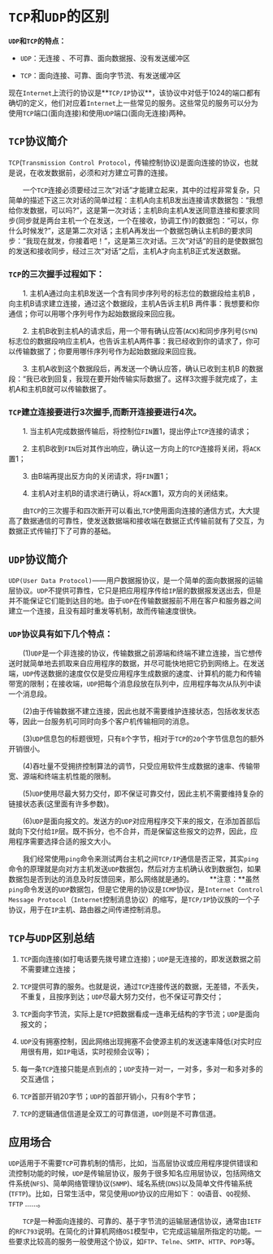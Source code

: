 # `TCP`和`UDP`的区别

**`UDP`和`TCP`的特点：**

- `UDP`：无连接 、不可靠、面向数据报、没有发送缓冲区 

- `TCP`：面向连接、可靠、面向字节流、有发送缓冲区



现在`Internet`上流行的协议是**`TCP/IP`协议**，该协议中对低于1024的端口都有确切的定义，他们对应着`Internet`上一些常见的服务。这些常见的服务可以分为使用`TCP`端口(面向连接)和使用`UDP`端口(面向无连接)两种。



## `TCP`协议简介



`TCP`(`Transmission Control Protocol`，传输控制协议)是面向连接的协议，也就是说，在收发数据前，必须和对方建立可靠的连接。

　　一个`TCP`连接必须要经过三次“对话”才能建立起来，其中的过程非常复杂，只简单的描述下这三次对话的简单过程：主机A向主机B发出连接请求数据包：“我想给你发数据，可以吗?”，这是第一次对话；主机B向主机A发送同意连接和要求同步(同步就是两台主机一个在发送，一个在接收，协调工作)的数据包：“可以，你什么时候发?”，这是第二次对话；主机A再发出一个数据包确认主机B的要求同步：“我现在就发，你接着吧！”，这是第三次对话。三次“对话”的目的是使数据包的发送和接收同步，经过三次“对话”之后，主机A才向主机B正式发送数据。

### `TCP`的三次握手过程如下：

　　1. 主机A通过向主机B发送一个含有同步序列号的标志位的数据段给主机B ，向主机B请求建立连接，通过这个数据段，主机A告诉主机B 两件事：我想要和你通信；你可以用哪个序列号作为起始数据段来回应我。

　　2. 主机B收到主机A的请求后，用一个带有确认应答(`ACK`)和同步序列号(`SYN`)标志位的数据段响应主机A，也告诉主机A两件事：我已经收到你的请求了，你可以传输数据了；你要用哪佧序列号作为起始数据段来回应我。

　　3. 主机A收到这个数据段后，再发送一个确认应答，确认已收到主机B 的数据段：“我已收到回复，我现在要开始传输实际数据了。这样3次握手就完成了，主机A和主机B就可以传输数据了。

### `TCP`建立连接要进行3次握手,而断开连接要进行4次。

　　1. 当主机A完成数据传输后，将控制位`FIN`置1，提出停止`TCP`连接的请求；

　　2. 主机B收到`FIN`后对其作出响应，确认这一方向上的`TCP`连接将关闭，将`ACK`置1；

　　3. 由B端再提出反方向的关闭请求，将`FIN`置1；

　　4. 主机A对主机B的请求进行确认，将`ACK`置1，双方向的关闭结束。

　　由`TCP`的三次握手和四次断开可以看出,`TCP`使用面向连接的通信方式，大大提高了数据通信的可靠性，使发送数据端和接收端在数据正式传输前就有了交互，为数据正式传输打下了可靠的基础。



## `UDP`协议简介



`UDP(User Data Protocol)`——用户数据报协议，是一个简单的面向数据报的运输层协议。`UDP`不提供可靠性，它只是把应用程序传给`IP`层的数据报发送出去，但是并不能保证它们能到达目的地。由于`UDP`在传输数据报前不用在客户和服务器之间建立一个连接，且没有超时重发等机制，故而传输速度很快。

### `UDP`协议具有如下几个特点：

　　(1)`UDP`是一个非连接的协议，传输数据之前源端和终端不建立连接，当它想传送时就简单地去抓取来自应用程序的数据，并尽可能快地把它扔到网络上。在发送端，`UDP`传送数据的速度仅仅是受应用程序生成数据的速度、计算机的能力和传输带宽的限制；在接收端，`UDP`把每个消息段放在队列中，应用程序每次从队列中读一个消息段。

　　(2)由于传输数据不建立连接，因此也就不需要维护连接状态，包括收发状态等，因此一台服务机可同时向多个客户机传输相同的消息。

　　(3)`UDP`信息包的标题很短，只有`8`个字节，相对于`TCP`的`20`个字节信息包的额外开销很小。

　　(4)吞吐量不受拥挤控制算法的调节，只受应用软件生成数据的速率、传输带宽、源端和终端主机性能的限制。

　　(5)`UDP`使用尽最大努力交付，即不保证可靠交付，因此主机不需要维持复杂的链接状态表(这里面有许多参数)。

　　(6)`UDP`是面向报文的。发送方的`UDP`对应用程序交下来的报文，在添加首部后就向下交付给`IP`层。既不拆分，也不合并，而是保留这些报文的边界，因此，应用程序需要选择合适的报文大小。

　　我们经常使用`ping`命令来测试两台主机之间`TCP/IP`通信是否正常，其实`ping`命令的原理就是向对方主机发送`UDP`数据包，然后对方主机确认收到数据包，如果数据包是否到达的消息及时反馈回来，那么网络就是通的。
　　**注意：**虽然`ping`命令发送的`UDP`数据包，但是它使用的协议是`ICMP`协议，是`Internet Control Message Protocol`（`Internet`控制消息协议）的缩写，是`TCP/IP`协议族的一个子协议，用于在`IP`主机、路由器之间传递控制消息。
　　



## `TCP`与`UDP`区别总结

1. `TCP`面向连接(如打电话要先拨号建立连接)；`UDP`是无连接的，即发送数据之前不需要建立连接；

2. `TCP`提供可靠的服务。也就是说，通过`TCP`连接传送的数据，无差错，不丢失，不重复，且按序到达；`UDP`尽最大努力交付，也不保证可靠交付；

3. `TCP`面向字节流，实际上是`TCP`把数据看成一连串无结构的字节流；`UDP`是面向报文的；

4. `UDP`没有拥塞控制，因此网络出现拥塞不会使源主机的发送速率降低(对实时应用很有用，如`IP`电话，实时视频会议等)；

5. 每一条`TCP`连接只能是点到点的；`UDP`支持一对一，一对多，多对一和多对多的交互通信；

6. `TCP`首部开销20字节；`UDP`的首部开销小，只有8个字节；

7. `TCP`的逻辑通信信道是全双工的可靠信道，`UDP`则是不可靠信道。



## 应用场合

`UDP`适用于不需要`TCP`可靠机制的情形，比如，当高层协议或应用程序提供错误和流控制功能的时候，`UDP`是传输层协议，服务于很多知名应用层协议，包括网络文件系统(`NFS`)、简单网络管理协议(`SNMP`)、域名系统(`DNS`)以及简单文件传输系统(`TFTP`)。比如，日常生活中，常见使用`UDP`协议的应用如下： `QQ`语音、`QQ`视频、`TFTP` ……。

　　`TCP`是一种面向连接的、可靠的、基于字节流的运输层通信协议，通常由`IETF`的`RFC793`说明。在简化的计算机网络`OSI`模型中，它完成运输层所指定的功能。一些要求比较高的服务一般使用这个协议，如`FTP`、`Telne`、`SMTP`、`HTTP`、`POP3`等。